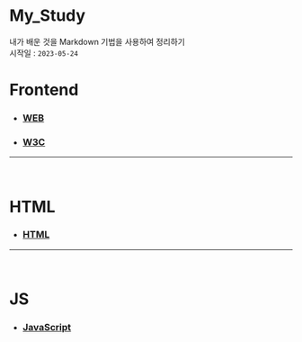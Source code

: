 # My_Study

내가 배운 것을 Markdown 기법을 사용하여 정리하기<br>
시작일 : `2023-05-24`

# Frontend

- ### [WEB](https://github.com/rudgns1104/My_Study/blob/main/Front/WEB.md)

- ### [W3C](https://github.com/rudgns1104/My_Study/blob/main/Front/W3C.md)

---

<br>

# HTML

- ### [HTML](https://github.com/rudgns1104/My_Study/blob/main/HTML/HTML.md)

---

<br>

# JS

- ### [JavaScript](https://github.com/rudgns1104/My_Study/blob/main/JS/JavaScript.md)
